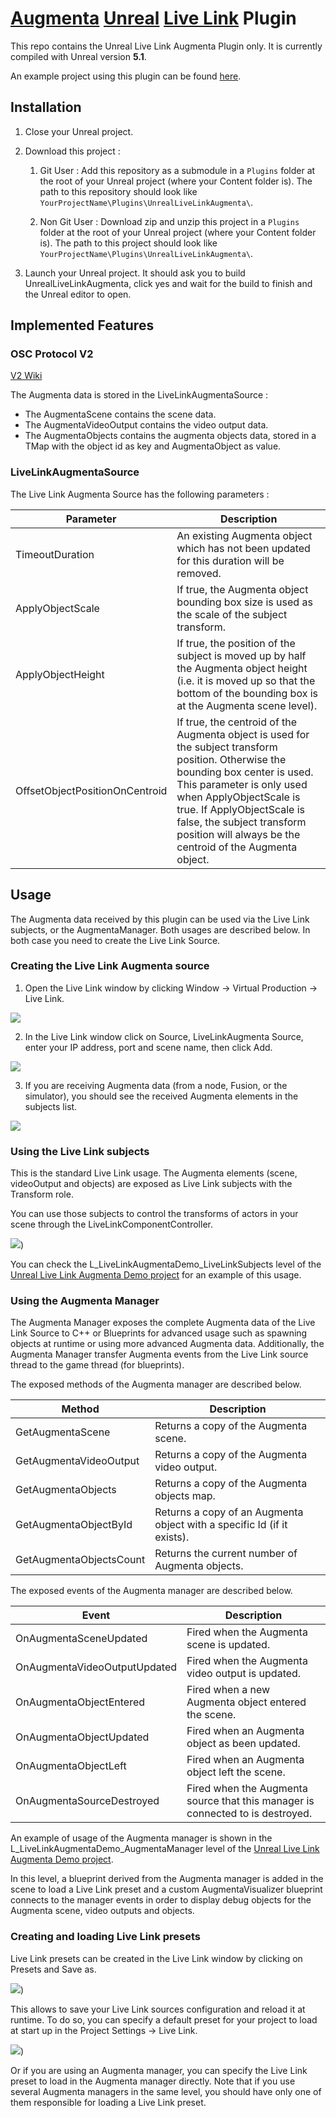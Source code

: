 # [Augmenta](https://www.augmenta-tech.com) [Unreal](https://www.unrealengine.com) [Live Link](https://docs.unrealengine.com/5.0/en-US/live-link-in-unreal-engine/) Plugin

This repo contains the Unreal Live Link Augmenta Plugin only. It is currently compiled with Unreal version **5.1**.

An example project using this plugin can be found [here](https://github.com/Augmenta-tech/UnrealLiveLinkAugmenta-Demo).

## Installation

1. Close your Unreal project.

2. Download this project :
    1. Git User : Add this repository as a submodule in a `Plugins` folder at the root of your Unreal project (where your Content folder is). The path to this repository should look like `YourProjectName\Plugins\UnrealLiveLinkAugmenta\`.

    2. Non Git User : Download zip and unzip this project in a `Plugins` folder at the root of your Unreal project (where your Content folder is). The path to this project should look like `YourProjectName\Plugins\UnrealLiveLinkAugmenta\`.

3. Launch your Unreal project. It should ask you to build UnrealLiveLinkAugmenta, click yes and wait for the build to finish and the Unreal editor to open.

## Implemented Features

### OSC Protocol V2
[V2 Wiki](https://github.com/Augmenta-tech/Augmenta/wiki/Data)

The Augmenta data is stored in the LiveLinkAugmentaSource :
- The AugmentaScene contains the scene data.
- The AugmentaVideoOutput contains the video output data.
- The AugmentaObjects contains the augmenta objects data, stored in a TMap with the object id as key and AugmentaObject as value. 

### LiveLinkAugmentaSource

The Live Link Augmenta Source has the following parameters :

| Parameter | Description |
| --- | --- |
| TimeoutDuration | An existing Augmenta object which has not been updated for this duration will be removed. |
| ApplyObjectScale | If true, the Augmenta object bounding box size is used as the scale of the subject transform. |
| ApplyObjectHeight | If true, the position of the subject is moved up by half the Augmenta object height (i.e. it is moved up so that the bottom of the bounding box is at the Augmenta scene level). |
| OffsetObjectPositionOnCentroid | If true, the centroid of the Augmenta object is used for the subject transform position. Otherwise the bounding box center is used. This parameter is only used when ApplyObjectScale is true. If ApplyObjectScale is false, the subject transform position will always be the centroid of the Augmenta object. |

## Usage

The Augmenta data received by this plugin can be used via the Live Link subjects, or the AugmentaManager. Both usages are described below. In both case you need to create the Live Link Source.

### Creating the Live Link Augmenta source

1. Open the Live Link window by clicking Window -> Virtual Production -> Live Link.

![](https://github.com/Augmenta-tech/UnrealLiveLinkAugmenta-Demo/blob/master/Resources/Documentation/Images/LiveLinkSourceCreation_1.jpg)

2. In the Live Link window click on Source, LiveLinkAugmenta Source, enter your IP address, port and scene name, then click Add.

![](https://github.com/Augmenta-tech/UnrealLiveLinkAugmenta-Demo/blob/master/Resources/Documentation/Images/LiveLinkSourceCreation_2.jpg)

3. If you are receiving Augmenta data (from a node, Fusion, or the simulator), you should see the received Augmenta elements in the subjects list.

![](https://github.com/Augmenta-tech/UnrealLiveLinkAugmenta-Demo/blob/master/Resources/Documentation/Images/LiveLinkSourceCreation_3.jpg)


### Using the Live Link subjects

This is the standard Live Link usage. The Augmenta elements (scene, videoOutput and objects) are exposed as Live Link subjects with the Transform role.

You can use those subjects to control the transforms of actors in your scene through the LiveLinkComponentController.

![](https://github.com/Augmenta-tech/UnrealLiveLinkAugmenta-Demo/blob/master/Resources/Documentation/Images/LiveLinkComponentController.jpg))

You can check the L_LiveLinkAugmentaDemo_LiveLinkSubjects level of the [Unreal Live Link Augmenta Demo project](https://github.com/Augmenta-tech/UnrealLiveLinkAugmenta-Demo) for an example of this usage.


### Using the Augmenta Manager

The Augmenta Manager exposes the complete Augmenta data of the Live Link Source to C++ or Blueprints for advanced usage such as spawning objects at runtime or using more advanced Augmenta data. Additionally, the Augmenta Manager transfer Augmenta events from the Live Link source thread to the game thread (for blueprints).

The exposed methods of the Augmenta manager are described below.

| Method | Description |
| --- | --- |
| GetAugmentaScene | Returns a copy of the Augmenta scene. |
| GetAugmentaVideoOutput | Returns a copy of the Augmenta video output. |
| GetAugmentaObjects | Returns a copy of the Augmenta objects map. |
| GetAugmentaObjectById | Returns a copy of an Augmenta object with a specific Id (if it exists). |
| GetAugmentaObjectsCount | Returns the current number of Augmenta objects. |

The exposed events of the Augmenta manager are described below.

| Event | Description |
| --- | --- |
| OnAugmentaSceneUpdated | Fired when the Augmenta scene is updated. |
| OnAugmentaVideoOutputUpdated | Fired when the Augmenta video output is updated. |
| OnAugmentaObjectEntered | Fired when a new Augmenta object entered the scene. |
| OnAugmentaObjectUpdated | Fired when an Augmenta object as been updated. |
| OnAugmentaObjectLeft | Fired when an Augmenta object left the scene. |
| OnAugmentaSourceDestroyed | Fired when the Augmenta source that this manager is connected to is destroyed. |

An example of usage of the Augmenta manager is shown in the L_LiveLinkAugmentaDemo_AugmentaManager level of the [Unreal Live Link Augmenta Demo project](https://github.com/Augmenta-tech/UnrealLiveLinkAugmenta-Demo).

In this level, a blueprint derived from the Augmenta manager is added in the scene to load a Live Link preset and a custom AugmentaVisualizer blueprint connects to the manager events in order to display debug objects for the Augmenta scene, video outputs and objects.

### Creating and loading Live Link presets

Live Link presets can be created in the Live Link window by clicking on Presets and Save as. 

![](https://github.com/Augmenta-tech/UnrealLiveLinkAugmenta-Demo/blob/master/Resources/Documentation/Images/LiveLinkPresetCreation.jpg))

This allows to save your Live Link sources configuration and reload it at runtime. To do so, you can specify a default preset for your project to load at start up in the Project Settings -> Live Link.

![](https://github.com/Augmenta-tech/UnrealLiveLinkAugmenta-Demo/blob/master/Resources/Documentation/Images/LiveLinkProjectSettings.jpg))

Or if you are using an Augmenta manager, you can specify the Live Link preset to load in the Augmenta manager directly. Note that if you use several Augmenta managers in the same level, you should have only one of them responsible for loading a Live Link preset. 


